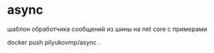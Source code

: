 # async
шаблон обработчика сообщений из шины на net core с примерами

docker push pilyukovmp/async .
